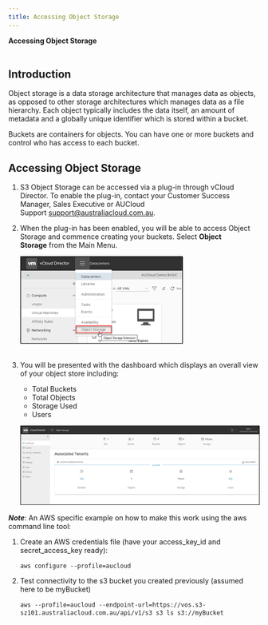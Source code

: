 ```yaml
---
title: Accessing Object Storage
---
```


**Accessing Object Storage**  
 

## Introduction

Object storage is a data storage architecture that manages data as objects, as opposed to other storage architectures which manages data as a file hierarchy. Each object typically includes the data itself, an amount of metadata and a globally unique identifier which is stored within a bucket.

Buckets are containers for objects. You can have one or more buckets and control who has access to each bucket.

## Accessing Object Storage

1. S3 Object Storage can be accessed via a plug-in through vCloud Director. To enable the plug-in, contact your Customer Success Manager, Sales Executive or AUCloud Support [support@australiacloud.com.au](mailto:support@australiacloud.com.au).

1. When the plug-in has been enabled, you will be able to access Object Storage and commence creating your buckets. Select **Object Storage** from the Main Menu.

    ![001.png](./assets/nav_object_storage.png)  
 
1. You will be presented with the dashboard which displays an overall view of your object store including:

    -   Total Buckets
    -   Total Objects
    -   Storage Used
    -   Users

    ![002.png](./assets/associated_tenants.png)

***Note***: An AWS specific example on how to make this work using the aws command line tool:

1. Create an AWS credentials file (have your access\_key\_id and secret\_access\_key ready):

    ```
    aws configure --profile=aucloud
    ```

1. Test connectivity to the s3 bucket you created previously (assumed here to be myBucket)

    ```
    aws --profile=aucloud --endpoint-url=https://vos.s3-sz101.australiacloud.com.au/api/v1/s3 s3 ls s3://myBucket
    ```
